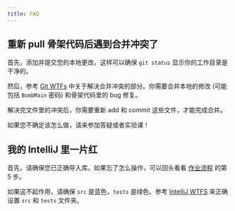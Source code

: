 ```yaml
---
title: FAQ
---
```


## 重新 pull 骨架代码后遇到合并冲突了

首先，添加并提交您的本地更改，这样可以确保 `git status` 显示你的工作目录是干净的。

然后，参考 [Git WTFs](../../guides/git/wtfs.md) 中关于解决合并冲突的部分。你需要合并本地的修改 (可能包括 `BombMain` 密码) 和骨架代码里的 bug 修复。

解决完文件里的冲突后，你需要重新 add 和 commit 这些文件，才能完成合并。

如果您不确定该怎么做，请来参加答疑或者实验课！

## 我的 IntelliJ 里一片红

首先，请确保您已正确导入库。如果忘了怎么操作，可以回头看看 [作业流程](../../guides/assignment-workflow/index.md#opening-in-intellij) 的第 5 步。

如果这不起作用，请确保 `src` 是蓝色，`tests` 是绿色。参考 [IntelliJ WTFS](../../guides/intellij/wtfs/index.md) 来正确设置 `src` 和 `tests` 文件夹。
